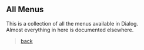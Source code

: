 ## All Menus
This is a collection of all the menus available in Dialog.<br>
Almost everything in here is documented elsewhere.

> [back](https://github.com/RileyMeta/Bash-Dialog/tree/main/Examples)

